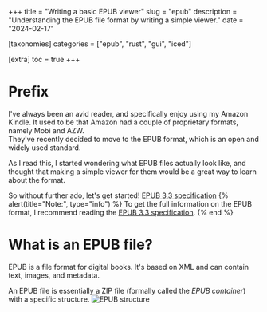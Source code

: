 +++
title = "Writing a basic EPUB viewer"
slug = "epub"
description = "Understanding the EPUB file format by writing a simple viewer."
date = "2024-02-17" 

[taxonomies]
categories = ["epub", "rust", "gui", "iced"]

[extra]
toc = true
+++

# Prefix
I've always been an avid reader, and specifically enjoy using my Amazon Kindle. It used to be that Amazon had a couple of proprietary formats, namely Mobi and AZW.  
They've recently decided to move to the EPUB format, which is an open and widely used standard. 

As I read this, I started wondering what EPUB files actually look like, and thought that making a simple viewer for them would be a great way to learn about the format.

So without further ado, let's get started!
[EPUB 3.3 specification](https://www.w3.org/TR/epub-33/)
{% alert(title="Note:", type="info") %}
To get the full information on the EPUB format, I recommend reading the [EPUB 3.3 specification](https://www.w3.org/TR/epub-33/).
{% end %}

# What is an EPUB file?
EPUB is a file format for digital books. It's based on XML and can contain text, images, and metadata.

An EPUB file is essentially a ZIP file (formally called the *EPUB container*) with a specific structure. 
![](/assets/1_epub/epub.svg "EPUB structure")